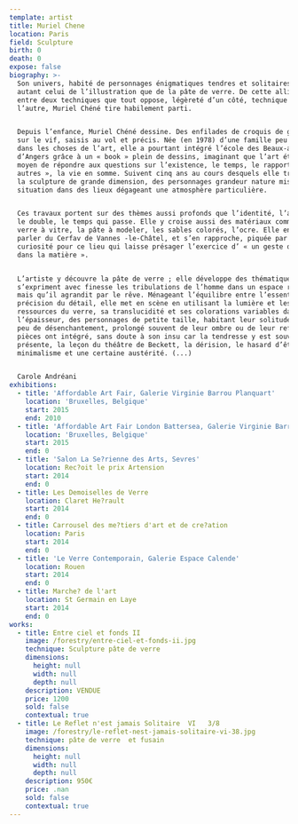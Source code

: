 ```yaml
---
template: artist
title: Muriel Chene
location: Paris
field: Sculpture
birth: 0
death: 0
expose: false
biography: >-
  Son univers, habité de personnages énigmatiques tendres et solitaires, est
  autant celui de l’illustration que de la pâte de verre. De cette alliance
  entre deux techniques que tout oppose, légèreté d’un côté, technique lourde de
  l’autre, Muriel Chéné tire habilement parti.


  Depuis l’enfance, Muriel Chéné dessine. Des enfilades de croquis de gens pris
  sur le vif, saisis au vol et précis. Née (en 1978) d’une famille peu versée
  dans les choses de l’art, elle a pourtant intégré l’école des Beaux-arts
  d’Angers grâce à un « book » plein de dessins, imaginant que l’art était « le
  moyen de répondre aux questions sur l’existence, le temps, le rapport aux
  autres », la vie en somme. Suivent cinq ans au cours desquels elle travaille
  la sculpture de grande dimension, des personnages grandeur nature mis en
  situation dans des lieux dégageant une atmosphère particulière.


  Ces travaux portent sur des thèmes aussi profonds que l’identité, l’attente,
  le double, le temps qui passe. Elle y croise aussi des matériaux comme le
  verre à vitre, la pâte à modeler, les sables colorés, l’ocre. Elle entend
  parler du Cerfav de Vannes -le-Châtel, et s’en rapproche, piquée par la
  curiosité pour ce lieu qui laisse présager l’exercice d’ « un geste direct
  dans la matière ».


  L’artiste y découvre la pâte de verre ; elle développe des thématiques où
  s’expriment avec finesse les tribulations de l’homme dans un espace restreint
  mais qu’il agrandit par le rêve. Ménageant l’équilibre entre l’essentiel et la
  précision du détail, elle met en scène en utilisant la lumière et les
  ressources du verre, sa translucidité et ses colorations variables dans
  l’épaisseur, des personnages de petite taille, habitant leur solitude avec un
  peu de désenchantement, prolongé souvent de leur ombre ou de leur reflet. Ses
  pièces ont intégré, sans doute à son insu car la tendresse y est souvent
  présente, la leçon du théâtre de Beckett, la dérision, le hasard d’être là, le
  minimalisme et une certaine austérité. (...)


  Carole Andréani
exhibitions:
  - title: 'Affordable Art Fair, Galerie Virginie Barrou Planquart'
    location: 'Bruxelles, Belgique'
    start: 2015
    end: 2010
  - title: 'Affordable Art Fair London Battersea, Galerie Virginie Barrou Planquart'
    location: 'Bruxelles, Belgique'
    start: 2015
    end: 0
  - title: 'Salon La Se?rienne des Arts, Sevres'
    location: Rec?oit le prix Artension
    start: 2014
    end: 0
  - title: Les Demoiselles de Verre
    location: Claret He?rault
    start: 2014
    end: 0
  - title: Carrousel des me?tiers d'art et de cre?ation
    location: Paris
    start: 2014
    end: 0
  - title: 'Le Verre Contemporain, Galerie Espace Calende'
    location: Rouen
    start: 2014
    end: 0
  - title: Marche? de l'art
    location: St Germain en Laye
    start: 2014
    end: 0
works:
  - title: Entre ciel et fonds II
    image: /forestry/entre-ciel-et-fonds-ii.jpg
    technique: Sculpture pâte de verre
    dimensions:
      height: null
      width: null
      depth: null
    description: VENDUE
    price: 1200
    sold: false
    contextual: true
  - title: Le Reflet n'est jamais Solitaire  VI   3/8
    image: /forestry/le-reflet-nest-jamais-solitaire-vi-38.jpg
    technique: pâte de verre  et fusain
    dimensions:
      height: null
      width: null
      depth: null
    description: 950€
    price: .nan
    sold: false
    contextual: true
---
```


